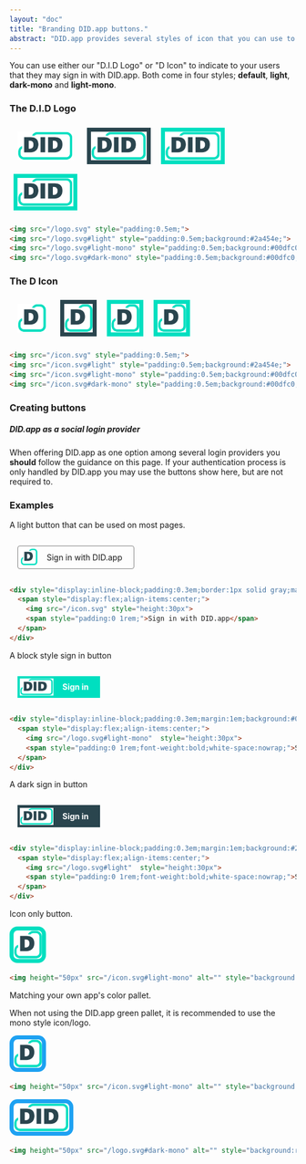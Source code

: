 ```yaml
---
layout: "doc"
title: "Branding DID.app buttons."
abstract: "DID.app provides several styles of icon that you can use to let people sign in."
---
```


You can use either our "D.I.D Logo" or "D Icon" to indicate to your users that they may sign in with DID.app.
Both come in four styles; **default**, **light**, **dark-mono** and **light-mono**.

### The D.I.D Logo

<img src="/logo.svg" style="height:50px;margin:0.5em;padding:0.5em;">
<img src="/logo.svg#light" style="height:50px;background:#2a454e;margin:0.5em;padding:0.5em;">
<img src="/logo.svg#light" style="height:50px;background:#00dfc0;margin:0.5em;padding:0.5em;">
<img src="/logo.svg#dark" style="height:50px;background:#00dfc0;margin:0.5em;padding:0.5em;">

```html
<img src="/logo.svg" style="padding:0.5em;">
<img src="/logo.svg#light" style="padding:0.5em;background:#2a454e;">
<img src="/logo.svg#light-mono" style="padding:0.5em;background:#00dfc0;">
<img src="/logo.svg#dark-mono" style="padding:0.5em;background:#00dfc0;">
```

### The D Icon

<img src="/icon.svg" style="height:50px;margin:0.5em;padding:0.5em;">
<img src="/icon.svg#light" style="height:50px;background:#2a454e;margin:0.5em;padding:0.5em;">
<img src="/icon.svg#light" style="height:50px;background:#00dfc0;margin:0.5em;padding:0.5em;">
<img src="/icon.svg#dark" style="height:50px;background:#00dfc0;margin:0.5em;padding:0.5em;">

```html
<img src="/icon.svg" style="padding:0.5em;">
<img src="/icon.svg#light" style="padding:0.5em;background:#2a454e;">
<img src="/icon.svg#light-mono" style="padding:0.5em;background:#00dfc0;">
<img src="/icon.svg#dark-mono" style="padding:0.5em;background:#00dfc0;">
```

### Creating buttons

##### DID.app as a social login provider

When offering DID.app as one option among several login providers you **should** follow the guidance on this page.
If your authentication process is only handled by DID.app you may use the buttons show here, but are not required to.

### Examples

A light button that can be used on most pages.

<div style="display:inline-block;padding:0.3em;border:1px solid gray;margin:1em;border-radius:4px;">
  <span style="display:flex;align-items:center;">
    <img src="/icon.svg" style="height:30px">
    <span style="padding:0 1rem;">Sign in with DID.app</span>
  </span>
</div>

```html
<div style="display:inline-block;padding:0.3em;border:1px solid gray;margin:1em;border-radius:4px;">
  <span style="display:flex;align-items:center;">
    <img src="/icon.svg" style="height:30px">
    <span style="padding:0 1rem;">Sign in with DID.app</span>
  </span>
</div>
```

A block style sign in button

<div style="display:inline-block;padding:0.3em;margin:1em;background:#00dfc0;color:white;">
  <span style="display:flex;align-items:center;">
    <img src="/logo.svg#light-mono"  style="height:30px">
    <span style="padding:0 1rem;font-weight:bold;white-space:nowrap;">Sign in</span>
  </span>
</div>

```html
<div style="display:inline-block;padding:0.3em;margin:1em;background:#00dfc0;color:white;">
  <span style="display:flex;align-items:center;">
    <img src="/logo.svg#light-mono"  style="height:30px">
    <span style="padding:0 1rem;font-weight:bold;white-space:nowrap;">Sign in</span>
  </span>
</div>
```

A dark sign in button

<div style="display:inline-block;padding:0.3em;margin:1em;background:#2A454E;color:white;">
  <span style="display:flex;align-items:center;">
    <img src="/logo.svg#light"  style="height:30px">
    <span style="padding:0 1rem;font-weight:bold;white-space:nowrap;">Sign in</span>
  </span>
</div>

```html
<div style="display:inline-block;padding:0.3em;margin:1em;background:#2A454E;color:white;">
  <span style="display:flex;align-items:center;">
    <img src="/logo.svg#light"  style="height:30px">
    <span style="padding:0 1rem;font-weight:bold;white-space:nowrap;">Sign in</span>
  </span>
</div>
```

Icon only button.

<img height="50px" src="/icon.svg#light-mono" alt="" style="background:#00dfc0;padding:0.5em;border-radius:1em;">

```html
<img height="50px" src="/icon.svg#light-mono" alt="" style="background:#00dfc0;padding:0.5em;border-radius:1em;">
```

Matching your own app's color pallet.

When not using the DID.app green pallet, it is recommended to use the mono style icon/logo.

<img height="50px" src="/icon.svg#light-mono" alt="" style="background:rgb(29, 161, 242);padding:0.5em;border-radius:1em;">

```html
<img height="50px" src="/icon.svg#light-mono" alt="" style="background:rgb(29, 161, 242);padding:0.5em;border-radius:1em;">
```

<img height="50px" src="/logo.svg#dark-mono" alt="" style="background:rgb(29, 161, 242);padding:0.5em;border-radius:1em;">

```html
<img height="50px" src="/logo.svg#dark-mono" alt="" style="background:rgb(29, 161, 242);padding:0.5em;border-radius:1em;">
```
